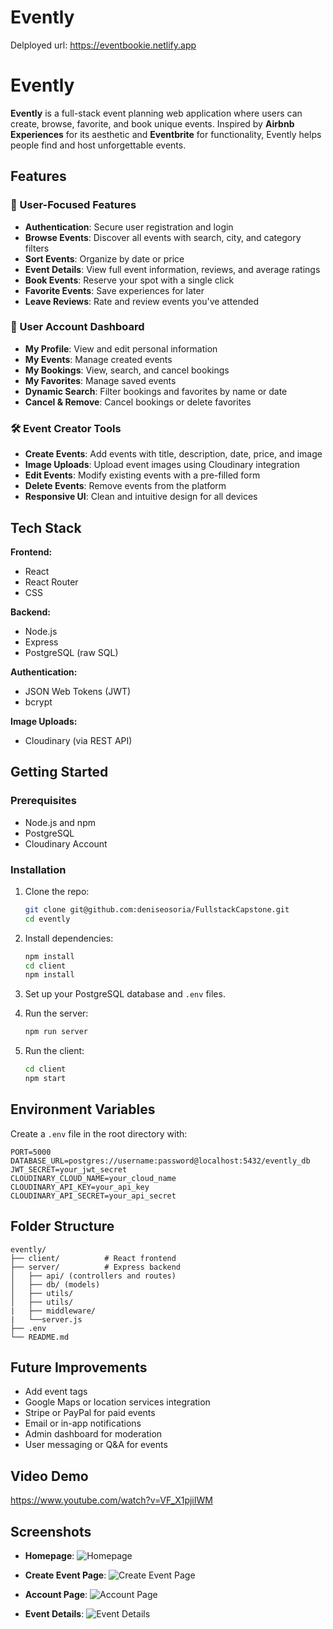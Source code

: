 # Evently
Delployed url: https://eventbookie.netlify.app

# Evently

**Evently** is a full-stack event planning web application where users can create, browse, favorite, and book unique events. Inspired by **Airbnb Experiences** for its aesthetic and **Eventbrite** for functionality, Evently helps people find and host unforgettable events.

## Features

### 🌟 User-Focused Features
- **Authentication**: Secure user registration and login
- **Browse Events**: Discover all events with search, city, and category filters
- **Sort Events**: Organize by date or price
- **Event Details**: View full event information, reviews, and average ratings
- **Book Events**: Reserve your spot with a single click
- **Favorite Events**: Save experiences for later
- **Leave Reviews**: Rate and review events you've attended

### 👤 User Account Dashboard
- **My Profile**: View and edit personal information
- **My Events**: Manage created events
- **My Bookings**: View, search, and cancel bookings
- **My Favorites**: Manage saved events
- **Dynamic Search**: Filter bookings and favorites by name or date
- **Cancel & Remove**: Cancel bookings or delete favorites

### 🛠 Event Creator Tools
- **Create Events**: Add events with title, description, date, price, and image
- **Image Uploads**: Upload event images using Cloudinary integration
- **Edit Events**: Modify existing events with a pre-filled form
- **Delete Events**: Remove events from the platform
- **Responsive UI**: Clean and intuitive design for all devices

## Tech Stack

**Frontend:**
- React
- React Router
- CSS

**Backend:**
- Node.js
- Express
- PostgreSQL (raw SQL)

**Authentication:**
- JSON Web Tokens (JWT)
- bcrypt

**Image Uploads:**
- Cloudinary (via REST API)

## Getting Started

### Prerequisites
- Node.js and npm
- PostgreSQL
- Cloudinary Account

### Installation

1. Clone the repo:
   ```bash
   git clone git@github.com:deniseosoria/FullstackCapstone.git
   cd evently
   ```

2. Install dependencies:
   ```bash
   npm install
   cd client
   npm install
   ```

3. Set up your PostgreSQL database and `.env` files.

4. Run the server:
   ```bash
   npm run server
   ```

5. Run the client:
   ```bash
   cd client
   npm start
   ```

## Environment Variables

Create a `.env` file in the root directory with:

```env
PORT=5000
DATABASE_URL=postgres://username:password@localhost:5432/evently_db
JWT_SECRET=your_jwt_secret
CLOUDINARY_CLOUD_NAME=your_cloud_name
CLOUDINARY_API_KEY=your_api_key
CLOUDINARY_API_SECRET=your_api_secret
```

## Folder Structure

```
evently/
├── client/          # React frontend
├── server/          # Express backend
│   ├── api/ (controllers and routes)
│   ├── db/ (models)
│   ├── utils/
│   ├── utils/
|   ├── middleware/
|   └──server.js
├── .env
└── README.md
```

## Future Improvements

- Add event tags
- Google Maps or location services integration
- Stripe or PayPal for paid events
- Email or in-app notifications
- Admin dashboard for moderation
- User messaging or Q&A for events

## Video Demo
https://www.youtube.com/watch?v=VF_X1pjiIWM

## Screenshots

- **Homepage**:
![Homepage](./client/src/assets/imgs/Screenshot%202025-04-02%20131525.png)

- **Create Event Page**:
![Create Event Page](./client/src/assets/imgs/Screenshot%202025-04-02%20131547.png)

- **Account Page**:
![Account Page](./client/src/assets/imgs/Screenshot%202025-04-02%20131620.png)

- **Event Details**:
![Event Details](./client/src/assets/imgs/Screenshot%202025-04-02%20131725.png)



